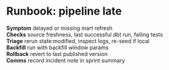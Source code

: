 ﻿# Runbook: pipeline late

**Symptom** delayed or missing mart refresh  
**Checks** source freshness, last successful dbt run, failing tests  
**Triage** rerun state:modified, inspect logs, re-seed if local  
**Backfill** run with backfill window params  
**Rollback** revert to last published version  
**Comms** record incident note in sprint summary
